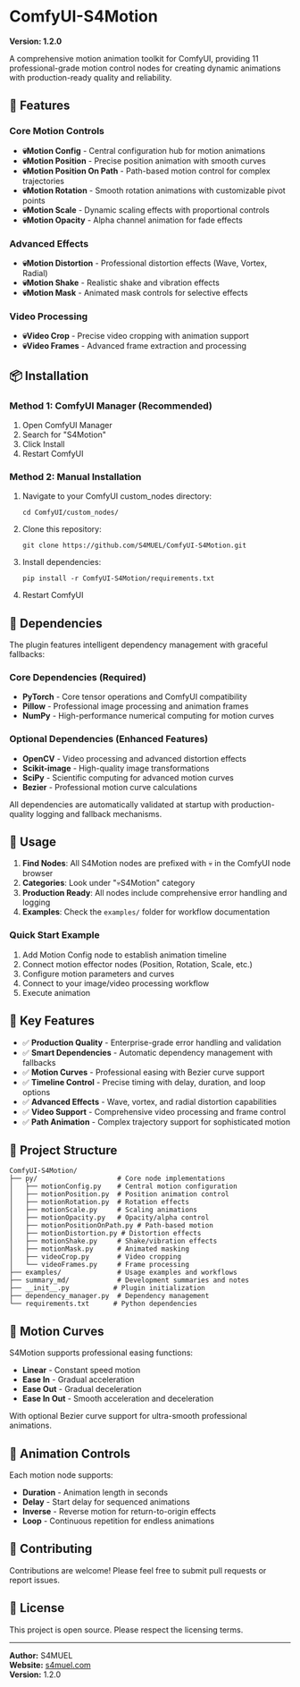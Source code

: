 # ComfyUI-S4Motion

**Version: 1.2.0**

A comprehensive motion animation toolkit for ComfyUI, providing 11 professional-grade motion control nodes for creating dynamic animations with production-ready quality and reliability.

## 🚀 Features

### Core Motion Controls
- **💀Motion Config** - Central configuration hub for motion animations
- **💀Motion Position** - Precise position animation with smooth curves
- **💀Motion Position On Path** - Path-based motion control for complex trajectories
- **💀Motion Rotation** - Smooth rotation animations with customizable pivot points
- **💀Motion Scale** - Dynamic scaling effects with proportional controls
- **💀Motion Opacity** - Alpha channel animation for fade effects

### Advanced Effects
- **💀Motion Distortion** - Professional distortion effects (Wave, Vortex, Radial)
- **💀Motion Shake** - Realistic shake and vibration effects
- **💀Motion Mask** - Animated mask controls for selective effects

### Video Processing
- **💀Video Crop** - Precise video cropping with animation support
- **💀Video Frames** - Advanced frame extraction and processing

## 📦 Installation

### Method 1: ComfyUI Manager (Recommended)
1. Open ComfyUI Manager
2. Search for "S4Motion" 
3. Click Install
4. Restart ComfyUI

### Method 2: Manual Installation
1. Navigate to your ComfyUI custom_nodes directory:
   ```
   cd ComfyUI/custom_nodes/
   ```
2. Clone this repository:
   ```
   git clone https://github.com/S4MUEL/ComfyUI-S4Motion.git
   ```
3. Install dependencies:
   ```
   pip install -r ComfyUI-S4Motion/requirements.txt
   ```
4. Restart ComfyUI

## 🔧 Dependencies

The plugin features intelligent dependency management with graceful fallbacks:

### Core Dependencies (Required)
- **PyTorch** - Core tensor operations and ComfyUI compatibility
- **Pillow** - Professional image processing and animation frames
- **NumPy** - High-performance numerical computing for motion curves

### Optional Dependencies (Enhanced Features)
- **OpenCV** - Video processing and advanced distortion effects
- **Scikit-image** - High-quality image transformations
- **SciPy** - Scientific computing for advanced motion curves
- **Bezier** - Professional motion curve calculations

All dependencies are automatically validated at startup with production-quality logging and fallback mechanisms.

## 📖 Usage

1. **Find Nodes**: All S4Motion nodes are prefixed with 💀 in the ComfyUI node browser
2. **Categories**: Look under "💀S4Motion" category
3. **Production Ready**: All nodes include comprehensive error handling and logging
4. **Examples**: Check the `examples/` folder for workflow documentation

### Quick Start Example
1. Add Motion Config node to establish animation timeline
2. Connect motion effector nodes (Position, Rotation, Scale, etc.)
3. Configure motion parameters and curves
4. Connect to your image/video processing workflow
5. Execute animation

## 🎯 Key Features

- ✅ **Production Quality** - Enterprise-grade error handling and validation
- ✅ **Smart Dependencies** - Automatic dependency management with fallbacks
- ✅ **Motion Curves** - Professional easing with Bezier curve support
- ✅ **Timeline Control** - Precise timing with delay, duration, and loop options
- ✅ **Advanced Effects** - Wave, vortex, and radial distortion capabilities
- ✅ **Video Support** - Comprehensive video processing and frame control
- ✅ **Path Animation** - Complex trajectory support for sophisticated motion

## 📁 Project Structure

```
ComfyUI-S4Motion/
├── py/                    # Core node implementations
│   ├── motionConfig.py    # Central motion configuration
│   ├── motionPosition.py  # Position animation control
│   ├── motionRotation.py  # Rotation effects
│   ├── motionScale.py     # Scaling animations
│   ├── motionOpacity.py   # Opacity/alpha control
│   ├── motionPositionOnPath.py # Path-based motion
│   ├── motionDistortion.py # Distortion effects
│   ├── motionShake.py     # Shake/vibration effects
│   ├── motionMask.py      # Animated masking
│   ├── videoCrop.py       # Video cropping
│   └── videoFrames.py     # Frame processing
├── examples/              # Usage examples and workflows
├── summary_md/            # Development summaries and notes
├── __init__.py           # Plugin initialization
├── dependency_manager.py  # Dependency management
└── requirements.txt      # Python dependencies
```

## 🎨 Motion Curves

S4Motion supports professional easing functions:
- **Linear** - Constant speed motion
- **Ease In** - Gradual acceleration
- **Ease Out** - Gradual deceleration  
- **Ease In Out** - Smooth acceleration and deceleration

With optional Bezier curve support for ultra-smooth professional animations.

## 🔄 Animation Controls

Each motion node supports:
- **Duration** - Animation length in seconds
- **Delay** - Start delay for sequenced animations
- **Inverse** - Reverse motion for return-to-origin effects
- **Loop** - Continuous repetition for endless animations

## 🤝 Contributing

Contributions are welcome! Please feel free to submit pull requests or report issues.

## 📜 License

This project is open source. Please respect the licensing terms.

---

**Author:** S4MUEL  
**Website:** [s4muel.com](https://s4muel.com)  
**Version:** 1.2.0
